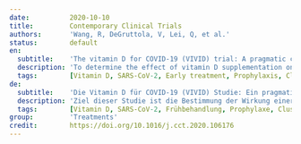 ```yaml
---
date:          2020-10-10
title:         Contemporary Clinical Trials
authors:       'Wang, R, DeGruttola, V, Lei, Q, et al.'
status:        default
en:
  subtitle:    'The vitamin D for COVID-19 (VIVID) trial: A pragmatic cluster-randomized design'
  description: 'To determine the effect of vitamin D supplementation on disease progression and post-exposure prophylaxis for COVID-19 infection. We hypothesize that high-dose vitamin D3 supplementation will reduce risk of hospitalization/death among those with recently diagnosed COVID-19 infection and will reduce risk of COVID-19 infection among their close household contacts. We report the rationale and design of a planned pragmatic, cluster randomized, double-blinded trial (N = 2700 in total nationwide), with 1500 newly diagnosed individuals with COVID-19 infection, together with up to one close household contact each (~1200 contacts), randomized to either vitamin D3 (loading dose, then 3200 IU/day) or placebo in a 1:1 ratio and a household cluster design. The study duration is 4 weeks. The primary outcome for newly diagnosed individuals is the occurrence of hospitalization and/or mortality. Key secondary outcomes include symptom severity scores among cases and changes in the infection (seroconversion) status for their close household contacts. Changes in vitamin D 25(OH)D levels will be assessed and their relation to study outcomes will be explored. The proposed pragmatic trial will allow parallel testing of vitamin D3 supplementation for early treatment and post-exposure prophylaxis of COVID-19. The household cluster design provides a cost-efficient approach to testing an intervention for reducing rates of hospitalization and/or mortality in newly diagnosed cases and preventing infection among their close household contacts.'
  tags:        [Vitamin D, SARS-CoV-2, Early treatment, Prophylaxis, Cluster randomization]
de:
  subtitle:    'Die Vitamin D für COVID-19 (VIVID) Studie: Ein pragmatisches cluster-randomisiertes Design'
  description: 'Ziel dieser Studie ist die Bestimmung der Wirkung einer Vitamin-D-Supplementierung auf den Krankheitsverlauf und die Postexpositionsprophylaxe einer COVID-19-Infektion. Wir stellen die Hypothese auf, dass eine hochdosierte Vitamin-D3-Supplementierung das Risiko einer Krankenhauseinweisung/eines Todesfalls bei Personen mit kürzlich diagnostizierter COVID-19-Infektion und das Risiko einer COVID-19-Infektion bei deren engen Haushaltskontakten verringert. Wir berichten über die Gründe und das Design einer geplanten pragmatischen, cluster-randomisierten, doppelt verblindeten Studie (N = 2700 landesweit), bei der 1500 neu diagnostizierte Personen mit COVID-19-Infektion zusammen mit jeweils bis zu einem engen Haushaltskontakt (~1200 Kontakte) randomisiert entweder Vitamin D3 (Ladedosis, dann 3200 IE/Tag) oder Placebo in einem Verhältnis von 1:1 und einem Haushalts-Cluster-Design erhalten. Die Studiendauer beträgt 4 Wochen. Das primäre Ergebnis für neu diagnostizierte Personen ist das Auftreten von Krankenhausaufenthalten und/oder Sterblichkeit. Zu den wichtigsten sekundären Ergebnissen gehören die Bewertung des Schweregrads der Symptome bei den Erkrankten und die Veränderung des Infektionsstatus (Serokonversion) bei ihren engen Haushaltskontakten. Die Veränderungen des 25(OH)D-Vitamin-D-Spiegels werden bewertet und ihr Zusammenhang mit den Studienergebnissen untersucht. Die geplante pragmatische Studie ermöglicht die parallele Erprobung einer Vitamin-D3-Supplementierung zur Frühbehandlung und Postexpositionsprophylaxe von COVID-19. Das Haushaltscluster-Design bietet einen kosteneffizienten Ansatz zur Erprobung einer Intervention zur Verringerung der Hospitalisierungs- und/oder Sterblichkeitsrate bei neu diagnostizierten Fällen und zur Verhinderung einer Infektion bei deren engen Haushaltskontakten.' 
  tags:        [Vitamin D, SARS-CoV-2, Frühbehandlung, Prophylaxe, Cluster-Randomisierung]
group:         'Treatments'
credit:        https://doi.org/10.1016/j.cct.2020.106176
---
```

